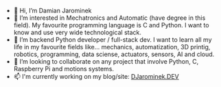 - 👋 Hi, I’m Damian Jarominek
- 👀 I’m interested in Mechatronics and Automatic (have degree in this field). My favourite programming language is C and Python. I want to know and use very wide technological stack. 
- 🌱 I’m backend Python developer / full-stack dev. I want to learn all my life in my favourite fields like... mechanics, automatization, 3D printig, robotics, programming, data sciense, actuators, sensors, AI and cloud.
- 💞️ I’m looking to collaborate on any project that involve Python, C, Raspberry Pi and motions systems. 
- 📫 I'm currently working on my blog/site: [DJarominek.DEV](https://djarominek.dev/)


